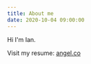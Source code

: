 ```yaml
---
title: About me
date: 2020-10-04 09:00:00
---
```


Hi I'm Ian.

Visit my resume: [angel.co](https://angel.co/u/ianagustiawan)

